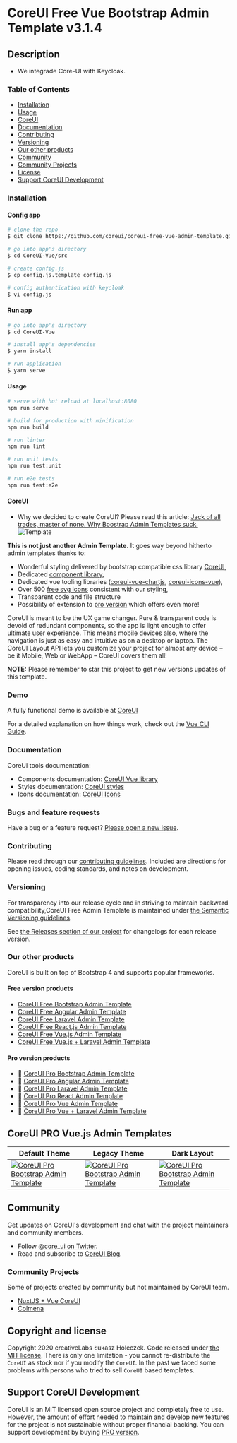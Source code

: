 # CoreUI Free Vue Bootstrap Admin Template v3.1.4
[npm-coreui-vue]: https://www.npmjs.com/package/@coreui/vue
[npm-coreui-vue-badge-latest]: https://img.shields.io/npm/v/@coreui/vue/latest?style=flat-square&color=brightgreen  
[coreui]: https://coreui.io/vue

## Description
- We integrade Core-UI with Keycloak.

### Table of Contents

- [Installation](#installation)
- [Usage](#usage)
- [CoreUI](#coreui)
- [Documentation](#documentation)
- [Contributing](#contributing)
- [Versioning](#versioning)
- [Our other products](#our-other-products)
- [Community](#community)
- [Community Projects](#community-projects)
- [License](#copyright-and-license)
- [Support CoreUI Development](#support-coreui-development)

### Installation

#### Config app

``` bash
# clone the repo
$ git clone https://github.com/coreui/coreui-free-vue-admin-template.git CoreUI-Vue

# go into app's directory
$ cd CoreUI-Vue/src

# create config.js
$ cp config.js.template config.js

# config authentication with keycloak
$ vi config.js

```

#### Run app

``` bash
# go into app's directory
$ cd CoreUI-Vue

# install app's dependencies
$ yarn install

# run application
$ yarn serve

```

#### Usage

``` bash
# serve with hot reload at localhost:8080
npm run serve

# build for production with minification
npm run build

# run linter
npm run lint

# run unit tests
npm run test:unit

# run e2e tests
npm run test:e2e

```

#### CoreUI
- Why we decided to create CoreUI? Please read this article: [Jack of all trades, master of none. Why Boostrap Admin Templates suck.](https://medium.com/@lukaszholeczek/jack-of-all-trades-master-of-none-5ea53ef8a1f#.7eqx1bcd8)
![Template](https://coreui.io/images/github/vue-free-template-3.gif)


**This is not just another Admin Template.** It goes way beyond hitherto admin templates thanks to:

- Wonderful styling delivered by bootstrap compatible css library [CoreUI](https://coreui.io/docs/3.0-beta/),
- Dedicated [component library](https://coreui.io/vue/docs/),
- Dedicated vue tooling libraries ([coreui-vue-chartjs](https://coreui.io/vue/docs/components/charts), [coreui-icons-vue](https://github.com/coreui/coreui-icons-vue)),
- Over 500 [free svg icons](https://coreui.io/icons) consistent with our styling,
- Transparent code and file structure
- Possibility of extension to [pro version](https://coreui.io/vue) which offers even more!

CoreUI is meant to be the UX game changer. Pure & transparent code is devoid of redundant components, so the app is light enough to offer ultimate user experience. This means mobile devices also, where the navigation is just as easy and intuitive as on a desktop or laptop. The CoreUI Layout API lets you customize your project for almost any device – be it Mobile, Web or WebApp – CoreUI covers them all!

**NOTE:** Please remember to star this project to get new versions updates of this template.

### Demo

A fully functional demo is available at [CoreUI](http://coreui.io/vue/)


For a detailed explanation on how things work, check out the [Vue CLI Guide](https://cli.vuejs.org/guide/).

### Documentation

CoreUI tools documentation:

- Components documentation: [CoreUI Vue library](https://coreui.io/vue/docs)
- Styles documentation: [CoreUI styles](https://coreui.io/docs/3.0-beta/)
- Icons documentation: [CoreUI Icons](http://coreui.io/icons)

### Bugs and feature requests

Have a bug or a feature request? [Please open a new issue](https://github.com/coreui/coreui-free-vue-admin-template/issues).

### Contributing

Please read through our [contributing guidelines](https://github.com/coreui/coreui-free-vue-admin-template/blob/master/.github/CONTRIBUTING.md). Included are directions for opening issues, coding standards, and notes on development.

### Versioning

For transparency into our release cycle and in striving to maintain backward compatibility,CoreUI Free Admin Template is maintained under [the Semantic Versioning guidelines](http://semver.org/).

See [the Releases section of our project](https://github.com/coreui/coreui-free-vue-admin-template/releases) for changelogs for each release version.

### Our other products

CoreUI is built on top of Bootstrap 4 and supports popular frameworks.

#### Free version products

* [CoreUI Free Bootstrap Admin Template](https://github.com/coreui/coreui-free-bootstrap-admin-template)
* [CoreUI Free Angular Admin Template](https://github.com/coreui/coreui-free-angular-admin-template)
* [CoreUI Free Laravel Admin Template](https://github.com/coreui/coreui-free-laravel-admin-template)
* [CoreUI Free React.js Admin Template](https://github.com/coreui/coreui-free-react-admin-template)
* [CoreUI Free Vue.js Admin Template](https://github.com/coreui/coreui-free-vue-admin-template)
* [CoreUI Free Vue.js + Laravel Admin Template](https://github.com/coreui/coreui-free-vue-laravel-admin-template)

#### Pro version products

* 💪  [CoreUI Pro Bootstrap Admin Template](https://coreui.io/pro/)
* 💪  [CoreUI Pro Angular Admin Template](https://coreui.io/pro/angular)
* 💪  [CoreUI Pro Laravel Admin Template](https://coreui.io/pro/laravel)
* 💪  [CoreUI Pro React Admin Template](https://coreui.io/pro/react)
* 💪  [CoreUI Pro Vue Admin Template](https://coreui.io/pro/vue)
* 💪  [CoreUI Pro Vue + Laravel Admin Template](https://coreui.io/pro/vue-laravel)

## CoreUI PRO Vue.js Admin Templates

| Default Theme | Legacy Theme | Dark Layout |
| --- | --- | --- |
| [![CoreUI Pro Bootstrap Admin Template](https://coreui.io/images/mockups/mockup_3_1_default.png)](https://coreui.io/pro/vue/) | [![CoreUI Pro Bootstrap Admin Template](https://coreui.io/images/mockups/mockup_3_1_legacy.png)](https://coreui.io/pro/vue/)| [![CoreUI Pro Bootstrap Admin Template](https://coreui.io/images/mockups/mockup_3_1_dark.png)](https://coreui.io/pro/vue/)

## Community

Get updates on CoreUI's development and chat with the project maintainers and community members.

- Follow [@core_ui on Twitter](https://twitter.com/core_ui).
- Read and subscribe to [CoreUI Blog](https://coreui.ui/blog/).

### Community Projects

Some of projects created by community but not maintained by CoreUI team.

- [NuxtJS + Vue CoreUI](https://github.com/muhibbudins/nuxt-coreui)
- [Colmena](https://github.com/colmena/colmena)

## Copyright and license

Copyright 2020 creativeLabs Łukasz Holeczek. Code released under [the MIT license](https://github.com/coreui/coreui-free-vue-admin-template/blob/master/LICENSE).
There is only one limitation - you cannot re-distribute the `CoreUI` as stock nor if you modify the `CoreUI`. In the past we faced some problems with persons who tried to sell `CoreUI` based templates.

## Support CoreUI Development

CoreUI is an MIT licensed open source project and completely free to use. However, the amount of effort needed to maintain and develop new features for the project is not sustainable without proper financial backing. You can support development by buying [PRO version](https://coreui.io/pro/).
